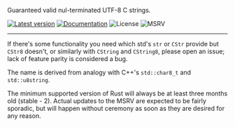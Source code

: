 Guaranteed valid nul-terminated UTF-8 C strings.

[![Latest version](https://img.shields.io/crates/v/cstr8.svg)](https://crates.io/crates/cstr8)
[![Documentation](https://docs.rs/cstr8/badge.svg)](https://docs.rs/cstr8)
![License](https://img.shields.io/crates/l/cstr8.svg)
![MSRV](https://img.shields.io/badge/MSRV-1.72-blue)
___


If there's some functionality you need which std's `str` or `CStr` provide but
`CStr8` doesn't, or similarly with `CString` and `CString8`, please open an
issue; lack of feature parity is considered a bug.

The name is derived from analogy with C++'s `std::char8_t` and `std::u8string`.

The minimum supported version of Rust will always be at least three months old
(stable - 2). Actual updates to the MSRV are expected to be fairly sporadic,
but will happen without ceremony as soon as they are desired for any reason.
